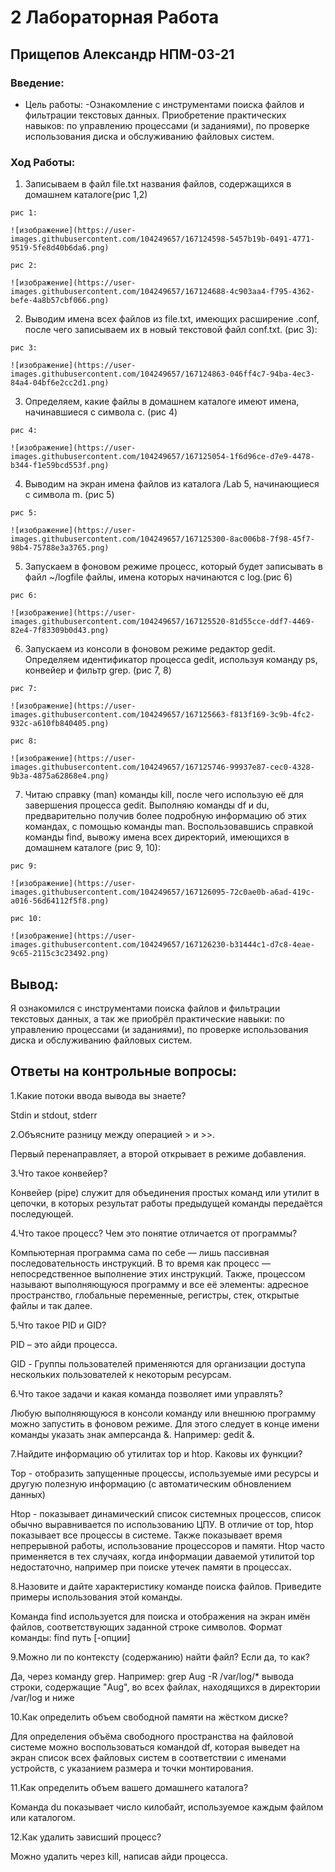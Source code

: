 # 2 Лабораторная Работа
## Прищепов Александр НПМ-03-21
### Введение:
- Цель работы:
    -Ознакомление с инструментами поиска файлов и фильтрации текстовых данных.
    Приобретение практических навыков: по управлению процессами (и заданиями), по
    проверке использования диска и обслуживанию файловых систем.
### Ход Работы:
  1) Записываем в файл file.txt названия файлов, содержащихся в домашнем каталоге(рис 1,2)

    рис 1:
    
    ![изображение](https://user-images.githubusercontent.com/104249657/167124598-5457b19b-0491-4771-9519-5fe8d40b6da6.png)
    
    рис 2:
    
    ![изображение](https://user-images.githubusercontent.com/104249657/167124688-4c903aa4-f795-4362-befe-4a8b57cbf066.png)

  2) Выводим имена всех файлов из file.txt, имеющих расширение .conf, после чего записываем их в новый текстовой файл conf.txt. (рис 3):
    
    рис 3:
    
    ![изображение](https://user-images.githubusercontent.com/104249657/167124863-046ff4c7-94ba-4ec3-84a4-04bf6e2cc2d1.png)
   
  3) Определяем, какие файлы в домашнем каталоге имеют имена, начинавшиеся с символа c. (рис 4)

    рис 4:
    
    ![изображение](https://user-images.githubusercontent.com/104249657/167125054-1f6d96ce-d7e9-4478-b344-f1e59bcd553f.png)
  
  4) Выводим на экран имена файлов из каталога /Lab 5, начинающиеся с символа m. (рис 5)

    рис 5:
    
    ![изображение](https://user-images.githubusercontent.com/104249657/167125300-8ac006b8-7f98-45f7-98b4-75788e3a3765.png)
  
  5) Запускаем в фоновом режиме процесс, который будет записывать в файл ~/logfile файлы, имена которых начинаются с log.(рис 6)
  
    рис 6:
    
    ![изображение](https://user-images.githubusercontent.com/104249657/167125520-81d55cce-ddf7-4469-82e4-7f83309b0d43.png)

  6) Запускаем из консоли в фоновом режиме редактор gedit. Определяем идентификатор процесса gedit, используя команду ps, конвейер и фильтр grep. (рис 7, 8)

    рис 7:
    
    ![изображение](https://user-images.githubusercontent.com/104249657/167125663-f813f169-3c9b-4fc2-932c-a610fb840405.png)
    
    рис 8:
    
    ![изображение](https://user-images.githubusercontent.com/104249657/167125746-99937e87-cec0-4328-9b3a-4875a62868e4.png)

  7) Читаю справку (man) команды kill, после чего использую её для завершения процесса gedit. Выполняю команды df и du, предварительно получив более подробную информацию об этих командах, с помощью команды man. Воспользовавшись справкой команды find, вывожу имена всех директорий, имеющихся в домашнем каталоге (рис 9, 10):

    рис 9:
    
    ![изображение](https://user-images.githubusercontent.com/104249657/167126095-72c0ae0b-a6ad-419c-a016-56d64112f5f8.png)

    рис 10:
    
    ![изображение](https://user-images.githubusercontent.com/104249657/167126230-b31444c1-d7c8-4eae-9c65-2115c3c23492.png)

## Вывод:
  Я ознакомился с инструментами поиска файлов и фильтрации текстовых данных, а так же приобрёл практические навыки: по управлению процессами (и заданиями), по проверке использования диска и обслуживанию файловых систем.
  
## Ответы на контрольные вопросы:
  1.Какие потоки ввода вывода вы знаете?

  Stdin и stdout, stderr

  2.Объясните разницу между операцией > и >>.

  Первый перенаправляет, а второй открывает в режиме добавления.

  3.Что такое конвейер?

  Конвейер (pipe) служит для объединения простых команд или утилит в цепочки, в которых результат работы предыдущей команды передаётся последующей.

  4.Что такое процесс? Чем это понятие отличается от программы?

  Компьютерная программа сама по себе — лишь пассивная последовательность инструкций. В то время как процесс — непосредственное выполнение этих инструкций. Также, процессом называют выполняющуюся программу и все её элементы: адресное пространство, глобальные переменные, регистры, стек, открытые файлы и так далее.

  5.Что такое PID и GID?

  PID – это айди процесса.

  GID - Группы пользователей применяются для организации доступа нескольких пользователей к некоторым ресурсам.

  6.Что такое задачи и какая команда позволяет ими управлять?

  Любую выполняющуюся в консоли команду или внешнюю программу можно запустить в фоновом режиме. Для этого следует в конце имени команды указать знак амперсанда &. Например: gedit &.

  7.Найдите информацию об утилитах top и htop. Каковы их функции?

  Top - отобразить запущенные процессы, используемые ими ресурсы и другую полезную информацию (с автоматическим обновлением данных)

  Htop - показывает динамический список системных процессов, список обычно выравнивается по использованию ЦПУ. В отличие от top, htop показывает все процессы в системе. Также показывает время непрерывной работы, использование процессоров и памяти. Htop часто применяется в тех случаях, когда информации даваемой утилитой top недостаточно, например при поиске утечек памяти в процессах.

  8.Назовите и дайте характеристику команде поиска файлов. Приведите примеры использования этой команды.

  Команда find используется для поиска и отображения на экран имён файлов, соответствующих заданной строке символов. Формат команды: find путь [-опции]

  9.Можно ли по контексту (содержанию) найти файл? Если да, то как?
  
  Да, через команду grep. Например: grep Aug -R /var/log/* вывода строки, содержащие "Aug", во всех файлах, находящихся в директории /var/log и ниже

  10.Как определить объем свободной памяти на жёстком диске?

  Для определения объёма свободного пространства на файловой системе можно воспользоваться командой df, которая выведет на экран список всех файловых систем в соответствии с именами устройств, с указанием размера и точки монтирования.

  11.Как определить объем вашего домашнего каталога?

  Команда du показывает число килобайт, используемое каждым файлом или каталогом.

  12.Как удалить зависший процесс?

  Можно удалить через kill, написав айди процесса.
